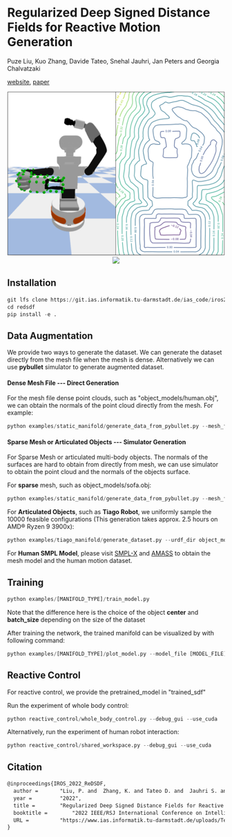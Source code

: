 # Regularized Deep Signed Distance Fields for Reactive Motion Generation
Puze Liu, Kuo Zhang, Davide Tateo, Snehal Jauhri, Jan Peters and Georgia Chalvatzaki

[website](https://irosalab.com/2022/02/28/redsdf/), [paper](https://www.ias.informatik.tu-darmstadt.de/uploads/Team/PuzeLiu/IROS_2022_ReDSDF.pdf)

<p align="center">
<img src=fig/tiago.png height="380">
<img src=fig/hri.gif height="380">
</p>

## Installation
```python
git lfs clone https://git.ias.informatik.tu-darmstadt.de/ias_code/iros2022/redsdf.git
cd redsdf
pip install -e .
```

## Data Augmentation
We provide two ways to generate the dataset. We can generate the dataset directly from the mesh file
when the mesh is dense. Alternatively we can use **pybullet** simulator to generate augmented dataset. 
#### Dense Mesh File --- Direct Generation
For the mesh file dense point clouds, such as "object_models/human.obj", 
we can obtain the normals of the point cloud directly from the mesh. For example:  
```python
python examples/static_manifold/generate_data_from_pybullet.py --mesh_file object_models/human.obj --save_dir [SAVE_DIR] 
```

#### Sparse Mesh or Articulated Objects --- Simulator Generation
For Sparse Mesh or articulated multi-body objects. 
The normals of the surfaces are hard to obtain from directly from mesh, we can use simulator to obtain the point cloud 
and the normals of the objects surface.

For **sparse** mesh, such as object_models/sofa.obj:
```python
python examples/static_manifold/generate_data_from_pybullet.py --mesh_file object_models/sofa.obj --save_dir [SAVE_DIR]
```

For **Articulated Objects**, such as **Tiago Robot**, we uniformly sample the 10000 feasible configurations (This generation 
takes approx. 2.5 hours on AMD® Ryzen 9 3900x):
```python
python examples/tiago_manifold/generate_dataset.py --urdf_dir object_models/tiago_urdf --save_dir [SAVE_DIR] --n_poses 10000 
```

For **Human SMPL Model**, please visit [SMPL-X](https://smpl-x.is.tue.mpg.de/) and [AMASS](https://amass.is.tue.mpg.de/) to 
obtain the mesh model and the human motion dataset.

## Training

```python
python examples/[MANIFOLD_TYPE]/train_model.py
```
Note that the difference here is the choice of the object **center** and 
**batch_size** depending on the size of the dataset

After training the network, the trained manifold can be visualized by with following command:
```python
python examples/[MANIFOLD_TYPE]/plot_model.py --model_file [MODEL_FILE]
```

## Reactive Control
For reactive control, we provide the pretrained_model in "trained_sdf"


Run the experiment of whole body control:
```python
python reactive_control/whole_body_control.py --debug_gui --use_cuda
```

Alternatively, run the experiment of human robot interaction:
```python
python reactive_control/shared_workspace.py --debug_gui --use_cuda
```

## Citation
```latex
@inproceedings{IROS_2022_ReDSDF,
  author =		 "Liu, P. and  Zhang, K. and Tateo D. and  Jauhri S. and  Peters J. and  Chalvatzaki G. and ",
  year =		 "2022",
  title =		 "Regularized Deep Signed Distance Fields for Reactive Motion Generation",
  booktitle =		 "2022 IEEE/RSJ International Conference on Intelligent Robots and Systems (IROS)",
  URL =			 "https://www.ias.informatik.tu-darmstadt.de/uploads/Team/PuzeLiu/IROS_2022_ReDSDF.pdf",
}
```